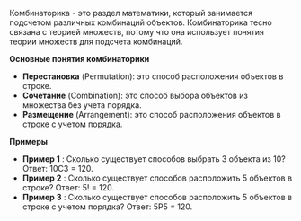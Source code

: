 
Комбинаторика - это раздел математики, который занимается подсчетом различных комбинаций объектов. Комбинаторика тесно связана с теорией множеств, потому что она использует понятия теории множеств для подсчета комбинаций.

**Основные понятия комбинаторики**

- **Перестановка** (Permutation): это способ расположения объектов в строке.
- **Сочетание** (Combination): это способ выбора объектов из множества без учета порядка.
- **Размещение** (Arrangement): это способ расположения объектов в строке с учетом порядка.

**Примеры**

- **Пример 1** : Сколько существует способов выбрать 3 объекта из 10? Ответ: 10C3 = 120.
- **Пример 2** : Сколько существует способов расположить 5 объектов в строке? Ответ: 5! = 120.
- **Пример 3** : Сколько существует способов расположить 5 объектов в строке с учетом порядка? Ответ: 5P5 = 120.